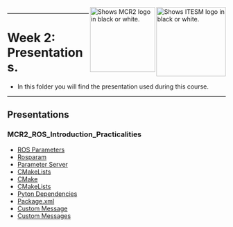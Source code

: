 <picture>
  <source media="(prefers-color-scheme: dark)" srcset="https://github.com/ManchesterRoboticsLtd/MR3001C_Cyber-Physical_Systems_I/blob/main/Misc/Logos/Logotipo%20Vertical%20Bco_Transparente.png">
  <source media="(prefers-color-scheme: light)" srcset="https://github.com/ManchesterRoboticsLtd/MR3001C_Cyber-Physical_Systems_I/blob/main/Misc/Logos/Logotipo%20Vertical%20Azul%20transparente.png">
  <img alt="Shows ITESM logo in black or white." width="160" align="right">
</picture>

<picture>
  <source media="(prefers-color-scheme: dark)" srcset="https://github.com/ManchesterRoboticsLtd/MR3001C_Cyber-Physical_Systems_I/blob/main/Misc/Logos/MCR2_Logo_White.png">
  <source media="(prefers-color-scheme: light)" srcset="https://github.com/ManchesterRoboticsLtd/MR3001C_Cyber-Physical_Systems_I/blob/main/Misc/Logos/MCR2_Logo_Black.png">
  <img alt="Shows MCR2 logo in black or white." width="150" align="right">
</picture>

---
# Week 2: Presentations.

  * In this folder you will find the presentation used during this course.

---
  ## Presentations
  
   ### MCR2_ROS_Introduction_Practicalities

   * [ROS Parameters](http://wiki.ros.org/rospy_tutorials/Tutorials/Parameters)
   * [Rosparam](http://wiki.ros.org/rosparam)
   * [Parameter Server](http://wiki.ros.org/rospy/Overview/Parameter%20Server)
   * [CMakeLists](http://wiki.ros.org/catkin/CMakeLists.txt#Finding_Dependent_CMake_Packages)
   * [CMake](https://cmake.org/)
   * [CMakeLists](http://wiki.ros.org/catkin/CMakeLists.txt)
   * [Pyton Dependencies](http://docs.ros.org/en/melodic/api/catkin/html/howto/format2/python_module_dependencies.html)
   * [Package.xml](http://wiki.ros.org/catkin/package.xml)
   * [Custom Message](http://wiki.ros.org/ROS/Tutorials/CustomMessagePublisherSubscriber%28python%29)
   * [Custom Messages](http://wiki.ros.org/ROS/Tutorials/DefiningCustomMessages)